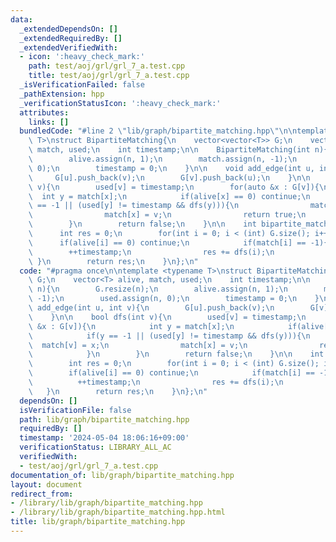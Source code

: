 ```yaml
---
data:
  _extendedDependsOn: []
  _extendedRequiredBy: []
  _extendedVerifiedWith:
  - icon: ':heavy_check_mark:'
    path: test/aoj/grl/grl_7_a.test.cpp
    title: test/aoj/grl/grl_7_a.test.cpp
  _isVerificationFailed: false
  _pathExtension: hpp
  _verificationStatusIcon: ':heavy_check_mark:'
  attributes:
    links: []
  bundledCode: "#line 2 \"lib/graph/bipartite_matching.hpp\"\n\ntemplate <typename\
    \ T>\nstruct BipartiteMatching{\n    vector<vector<T>> G;\n    vector<T> alive,\
    \ match, used;\n    int timestamp;\n\n    BipartiteMatching(int n){\n        G.resize(n);\n\
    \        alive.assign(n, 1);\n        match.assign(n, -1);\n        used.assign(n,\
    \ 0);\n        timestamp = 0;\n    }\n\n    void add_edge(int u, int v){\n   \
    \     G[u].push_back(v);\n        G[v].push_back(u);\n    }\n\n    bool dfs(int\
    \ v){\n        used[v] = timestamp;\n        for(auto &x : G[v]){\n          \
    \  int y = match[x];\n            if(alive[x] == 0) continue;\n            if(y\
    \ == -1 || (used[y] != timestamp && dfs(y))){\n                match[v] = x;\n\
    \                match[x] = v;\n                return true;\n            }\n\
    \        }\n        return false;\n    }\n\n    int bipartite_matching(){\n  \
    \      int res = 0;\n        for(int i = 0; i < (int) G.size(); i++){\n      \
    \      if(alive[i] == 0) continue;\n            if(match[i] == -1){\n        \
    \        ++timestamp;\n                res += dfs(i);\n            }\n       \
    \ }\n        return res;\n    }\n};\n"
  code: "#pragma once\n\ntemplate <typename T>\nstruct BipartiteMatching{\n    vector<vector<T>>\
    \ G;\n    vector<T> alive, match, used;\n    int timestamp;\n\n    BipartiteMatching(int\
    \ n){\n        G.resize(n);\n        alive.assign(n, 1);\n        match.assign(n,\
    \ -1);\n        used.assign(n, 0);\n        timestamp = 0;\n    }\n\n    void\
    \ add_edge(int u, int v){\n        G[u].push_back(v);\n        G[v].push_back(u);\n\
    \    }\n\n    bool dfs(int v){\n        used[v] = timestamp;\n        for(auto\
    \ &x : G[v]){\n            int y = match[x];\n            if(alive[x] == 0) continue;\n\
    \            if(y == -1 || (used[y] != timestamp && dfs(y))){\n              \
    \  match[v] = x;\n                match[x] = v;\n                return true;\n\
    \            }\n        }\n        return false;\n    }\n\n    int bipartite_matching(){\n\
    \        int res = 0;\n        for(int i = 0; i < (int) G.size(); i++){\n    \
    \        if(alive[i] == 0) continue;\n            if(match[i] == -1){\n      \
    \          ++timestamp;\n                res += dfs(i);\n            }\n     \
    \   }\n        return res;\n    }\n};\n"
  dependsOn: []
  isVerificationFile: false
  path: lib/graph/bipartite_matching.hpp
  requiredBy: []
  timestamp: '2024-05-04 18:06:16+09:00'
  verificationStatus: LIBRARY_ALL_AC
  verifiedWith:
  - test/aoj/grl/grl_7_a.test.cpp
documentation_of: lib/graph/bipartite_matching.hpp
layout: document
redirect_from:
- /library/lib/graph/bipartite_matching.hpp
- /library/lib/graph/bipartite_matching.hpp.html
title: lib/graph/bipartite_matching.hpp
---
```

